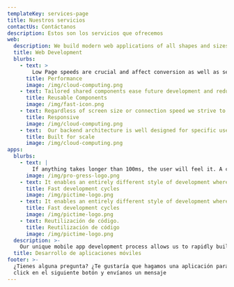 ```yaml
---
templateKey: services-page
title: Nuestros servicios
contactUs: Contáctanos
description: Estos son los servicios que ofrecemos
web:
  description: We build modern web applications of all shapes and sizes using the latest technologies.
  title: Web Development
  blurbs:
    - text: >
        Low Page speeds are crucial and affect conversion as well as search engine ranking. Even if data heavy we ensure a quick load time by using best practices.
      title: Performance
      image: /img/cloud-computing.png
    - text: Tailored shared components ease future development and reduce technical debt
      title: Reusable Components
      image: /img/fast-icon.png
    - text: Regardless of screen size or connection speed we strive to serve all your customers
      title: Responsive
      image: /img/cloud-computing.png
    - text:  Our backend architecture is well designed for specific use-cases, with microservices and event sourcing if required. We use optimized queries, efficient database indexes and build cache driven realtime applications with scale in mind.
      title: Built for scale
      image: /img/cloud-computing.png
apps:
  blurbs:
    - text: |
        If anything takes longer than 100ms, the user will feel it. A compelling reason for using React Native instead of WebView-based tools is to achieve 60 frames per second and a native look and feel to your apps.
      image: /img/pro-gress-logo.png
    - text: It enables an entirely different style of development where you get really quick feedback because of low compile times.
      title: Fast development cycles
      image: /img/pictime-logo.png
    - text: It enables an entirely different style of development where you get really quick feedback because of low compile times.
      title: Fast development cycles
      image: /img/pictime-logo.png
    - text: Reutilización de código.
      title: Reutilización de código
      image: /img/pictime-logo.png
  description: >-
    Our unique mobile app development process allows us to rapidly build cross-platform apps at a fraction of the cost. We build mobile apps using React Native , a revolutionary framework built by Facebook in 2015. React Native allows us to build iOS and Android apps using just one code base (instead of two). This reduces the time and cost to build cross-platform apps by 50% or more, without sacrificing speed or quality.
  title: Desarrollo de aplicaciones móviles
footer: >-
  ¿Tienes alguna pregunta? ¿Te gustaría que hagamos una aplicación para tí? Haz
  click en el siguiente botón y envíanos un mensaje
---
```

